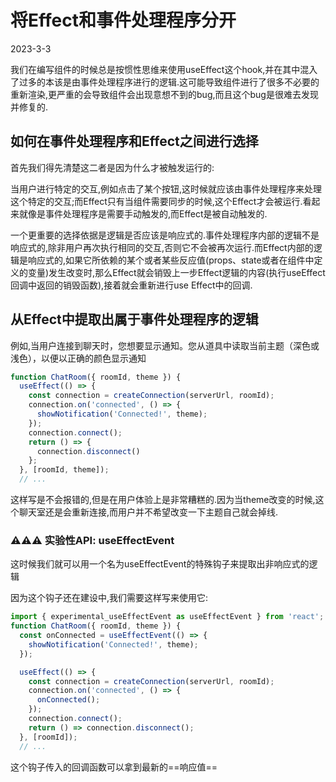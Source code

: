 # 将Effect和事件处理程序分开

2023-3-3

我们在编写组件的时候总是按惯性思维来使用useEffect这个hook,并在其中混入了过多的本该是由事件处理程序进行的逻辑.这可能导致组件进行了很多不必要的重新渲染,更严重的会导致组件会出现意想不到的bug,而且这个bug是很难去发现并修复的.

## 如何在事件处理程序和Effect之间进行选择

首先我们得先清楚这二者是因为什么才被触发运行的:

当用户进行特定的交互,例如点击了某个按钮,这时候就应该由事件处理程序来处理这个特定的交互;而Effect只有当组件需要同步的时候,这个Effect才会被运行.看起来就像是事件处理程序是需要手动触发的,而Effect是被自动触发的.

一个更重要的选择依据是逻辑是否应该是响应式的.事件处理程序内部的逻辑不是响应式的,除非用户再次执行相同的交互,否则它不会被再次运行.而Effect内部的逻辑是响应式的,如果它所依赖的某个或者某些反应值(props、state或者在组件中定义的变量)发生改变时,那么Effect就会销毁上一步Effect逻辑的内容(执行useEffect回调中返回的销毁函数),接着就会重新进行use Effect中的回调.

## 从Effect中提取出属于事件处理程序的逻辑

例如,当用户连接到聊天时，您想要显示通知。您从道具中读取当前主题（深色或浅色），以便以正确的颜色显示通知

```js
function ChatRoom({ roomId, theme }) {
  useEffect(() => {
    const connection = createConnection(serverUrl, roomId);
    connection.on('connected', () => {
      showNotification('Connected!', theme);
    });
    connection.connect();
    return () => {
      connection.disconnect()
    };
  }, [roomId, theme]); 
  // ...
```

这样写是不会报错的,但是在用户体验上是非常糟糕的.因为当theme改变的时候,这个聊天室还是会重新连接,而用户并不希望改变一下主题自己就会掉线.

### ⚠️⚠️⚠️ 实验性API: useEffectEvent

这时候我们就可以用一个名为useEffectEvent的特殊钩子来提取出非响应式的逻辑

因为这个钩子还在建设中,我们需要这样写来使用它:

```js
import { experimental_useEffectEvent as useEffectEvent } from 'react';
function ChatRoom({ roomId, theme }) {
  const onConnected = useEffectEvent(() => {
    showNotification('Connected!', theme);
  });

  useEffect(() => {
    const connection = createConnection(serverUrl, roomId);
    connection.on('connected', () => {
      onConnected();
    });
    connection.connect();
    return () => connection.disconnect();
  }, [roomId]); 
  // ...
```

这个钩子传入的回调函数可以拿到最新的==响应值==
